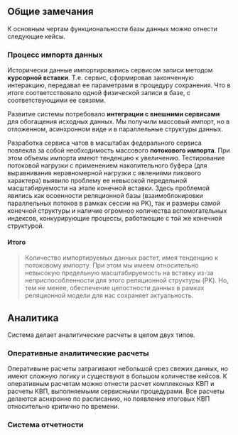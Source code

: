 ## Общие замечания
К основным чертам функциональности базы данных можно отнести следующие кейсы.
### Процесс импорта данных
Исторически данные импортировались сервисом записи методом **курсорной вставки**.
Т.е. сервис, сформировав законченную интеракцию, передавал ее параметрами в процедуру сохранения.
Что в итоге соответсствовало одной физической записи в базе, с соответствующими ее связями.

Развитие системы потребовало **интеграции с внешними сервисами** для обогащения исходных данных.
Мы получили массовый импорт, но в отложенном, асинхронном виде и в параллельные структуры данных.

Разработка сервиса чатов в масштабах федерального сервиса повлекла за собой необходимость массового **потокового импорта**.
При этом объемы импорта имеют тенденцию к увеличению.
Тестирование потоковой нагрузки с применением накопительного буфера (для выравнивания неравномерной нагрузки с явлениями пикового характера) выявило проблему ее невысокой передельной масштабируемости на этапе конечной вставки.
Здесь проблемой явились как осоенности реляционной базы (взаимоблокировки параллельных потоков в рамках сессии на PK), так и размеры самой конечной структуры и наличие огромноо количества вспомогательных индексов, конкурирующие процессы, работающие с той же конечной структурой.

#### Итого
> Количество импортируемых данных растет, имея тенденцию к потоковому импорту.
> При этом мы имеем относительно невысокую предельную масштабируемость на вставку из-за неприспособленности для этого реляционной структуры (PK).
> Но, тем не менее, обеспечение целостности данных в рамках реляционной модели для нас сохраняет актуальность.

## Аналитика
Система делает аналитические расчеты в целом двух типов.
### Оперативные аналитические расчеты
Оперативыне расчеты затрагивают небольшой срез свежих данных, но имеют сложную логику и существуют в большом количестве кейсов.
К оперативным расчетам можно отнести расчет комплексных КВП и расчеты КВП, выполняемыми сервисными процедурами.
Все расчеты делаются аснхронно по расписанию, но появление итоговых КВП относительно критично по времени.
### Система отчетности

